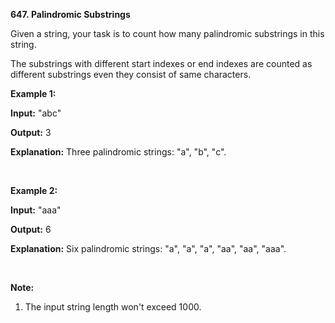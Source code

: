 **647. Palindromic Substrings**

Given a string, your task is to count how many palindromic substrings in this string.

The substrings with different start indexes or end indexes are counted as different substrings even they consist of same characters.

**Example 1:**

**Input:** "abc"

**Output:** 3

**Explanation:** Three palindromic strings: "a", "b", "c".

 

**Example 2:**

**Input:** "aaa"

**Output:** 6

**Explanation:** Six palindromic strings: "a", "a", "a", "aa", "aa", "aaa".

 

**Note:**

1. The input string length won't exceed 1000.
